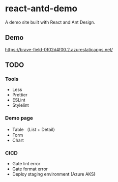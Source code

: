 # react-antd-demo

A demo site built with React and Ant Design.

## Demo

<https://brave-field-0f02d4f00.2.azurestaticapps.net/>

## TODO

### Tools

- Less
- Prettier
- ESLint
- Stylelint

### Demo page

- Table （List + Detail）
- Form
- Chart

### CICD

- Gate lint error
- Gate format error
- Deploy staging environment (Azure AKS)

